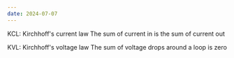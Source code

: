 ```yaml
---
date: 2024-07-07
---
```

KCL: Kirchhoff's current law
The sum of current in is the sum of current out

KVL: Kirchhoff's voltage law
The sum of voltage drops around a loop is zero